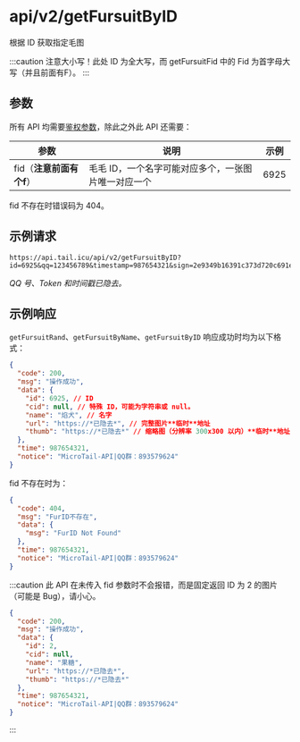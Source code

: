 # api/v2/getFursuitByID
根据 ID 获取指定毛图

:::caution
注意大小写！此处 ID 为全大写，而 getFursuitFid 中的 Fid 为首字母大写（并且前面有F）。
:::

## 参数
所有 API 均需要[鉴权参数](/docs/misc/furbot/#鉴权)，除此之外此 API 还需要：

| 参数                     | 说明                                                | 示例 |
|--------------------------|-----------------------------------------------------|------|
| fid（**注意前面有个f**） | 毛毛 ID，一个名字可能对应多个，一张图片唯一对应一个 | 6925 |

fid 不存在时错误码为 404。

## 示例请求
```
https://api.tail.icu/api/v2/getFursuitByID?id=6925&qq=123456789&timestamp=987654321&sign=2e9349b16391c373d720c691e86647b3
```
*QQ 号、Token 和时间戳已隐去。*

## 示例响应
`getFursuitRand`、`getFursuitByName`、`getFursuitByID` 响应成功时均为以下格式：
```json
{
  "code": 200,
  "msg": "操作成功",
  "data": {
    "id": 6925, // ID
    "cid": null, // 特殊 ID，可能为字符串或 null。
    "name": "焰犬", // 名字
    "url": "https://*已隐去*", // 完整图片**临时**地址
    "thumb": "https://*已隐去*" // 缩略图（分辨率 300x300 以内）**临时**地址
  },
  "time": 987654321,
  "notice": "MicroTail-API|QQ群：893579624"
}
```

fid 不存在时为：
```json
{
  "code": 404,
  "msg": "FurID不存在",
  "data": {
    "msg": "FurID Not Found"
  },
  "time": 987654321,
  "notice": "MicroTail-API|QQ群：893579624"
}
```

:::caution
此 API 在未传入 fid 参数时不会报错，而是固定返回 ID 为 2 的图片（可能是 Bug），请小心。
```json
{
  "code": 200,
  "msg": "操作成功",
  "data": {
    "id": 2,
    "cid": null,
    "name": "果糖",
    "url": "https://*已隐去*",
    "thumb": "https://*已隐去*"
  },
  "time": 987654321,
  "notice": "MicroTail-API|QQ群：893579624"
}
```
:::
